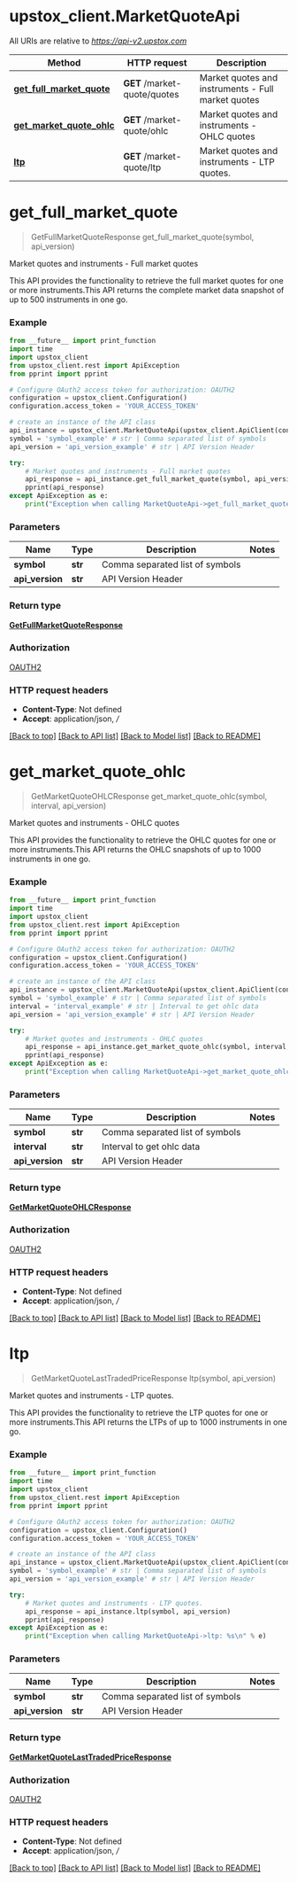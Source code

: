 # upstox_client.MarketQuoteApi

All URIs are relative to *https://api-v2.upstox.com*

Method | HTTP request | Description
------------- | ------------- | -------------
[**get_full_market_quote**](MarketQuoteApi.md#get_full_market_quote) | **GET** /market-quote/quotes | Market quotes and instruments - Full market quotes
[**get_market_quote_ohlc**](MarketQuoteApi.md#get_market_quote_ohlc) | **GET** /market-quote/ohlc | Market quotes and instruments - OHLC quotes
[**ltp**](MarketQuoteApi.md#ltp) | **GET** /market-quote/ltp | Market quotes and instruments - LTP quotes.

# **get_full_market_quote**
> GetFullMarketQuoteResponse get_full_market_quote(symbol, api_version)

Market quotes and instruments - Full market quotes

This API provides the functionality to retrieve the full market quotes for one or more instruments.This API returns the complete market data snapshot of up to 500 instruments in one go.

### Example
```python
from __future__ import print_function
import time
import upstox_client
from upstox_client.rest import ApiException
from pprint import pprint

# Configure OAuth2 access token for authorization: OAUTH2
configuration = upstox_client.Configuration()
configuration.access_token = 'YOUR_ACCESS_TOKEN'

# create an instance of the API class
api_instance = upstox_client.MarketQuoteApi(upstox_client.ApiClient(configuration))
symbol = 'symbol_example' # str | Comma separated list of symbols
api_version = 'api_version_example' # str | API Version Header

try:
    # Market quotes and instruments - Full market quotes
    api_response = api_instance.get_full_market_quote(symbol, api_version)
    pprint(api_response)
except ApiException as e:
    print("Exception when calling MarketQuoteApi->get_full_market_quote: %s\n" % e)
```

### Parameters

Name | Type | Description  | Notes
------------- | ------------- | ------------- | -------------
 **symbol** | **str**| Comma separated list of symbols | 
 **api_version** | **str**| API Version Header | 

### Return type

[**GetFullMarketQuoteResponse**](GetFullMarketQuoteResponse.md)

### Authorization

[OAUTH2](../README.md#OAUTH2)

### HTTP request headers

 - **Content-Type**: Not defined
 - **Accept**: application/json, */*

[[Back to top]](#) [[Back to API list]](../README.md#documentation-for-api-endpoints) [[Back to Model list]](../README.md#documentation-for-models) [[Back to README]](../README.md)

# **get_market_quote_ohlc**
> GetMarketQuoteOHLCResponse get_market_quote_ohlc(symbol, interval, api_version)

Market quotes and instruments - OHLC quotes

This API provides the functionality to retrieve the OHLC quotes for one or more instruments.This API returns the OHLC snapshots of up to 1000 instruments in one go.

### Example
```python
from __future__ import print_function
import time
import upstox_client
from upstox_client.rest import ApiException
from pprint import pprint

# Configure OAuth2 access token for authorization: OAUTH2
configuration = upstox_client.Configuration()
configuration.access_token = 'YOUR_ACCESS_TOKEN'

# create an instance of the API class
api_instance = upstox_client.MarketQuoteApi(upstox_client.ApiClient(configuration))
symbol = 'symbol_example' # str | Comma separated list of symbols
interval = 'interval_example' # str | Interval to get ohlc data
api_version = 'api_version_example' # str | API Version Header

try:
    # Market quotes and instruments - OHLC quotes
    api_response = api_instance.get_market_quote_ohlc(symbol, interval, api_version)
    pprint(api_response)
except ApiException as e:
    print("Exception when calling MarketQuoteApi->get_market_quote_ohlc: %s\n" % e)
```

### Parameters

Name | Type | Description  | Notes
------------- | ------------- | ------------- | -------------
 **symbol** | **str**| Comma separated list of symbols | 
 **interval** | **str**| Interval to get ohlc data | 
 **api_version** | **str**| API Version Header | 

### Return type

[**GetMarketQuoteOHLCResponse**](GetMarketQuoteOHLCResponse.md)

### Authorization

[OAUTH2](../README.md#OAUTH2)

### HTTP request headers

 - **Content-Type**: Not defined
 - **Accept**: application/json, */*

[[Back to top]](#) [[Back to API list]](../README.md#documentation-for-api-endpoints) [[Back to Model list]](../README.md#documentation-for-models) [[Back to README]](../README.md)

# **ltp**
> GetMarketQuoteLastTradedPriceResponse ltp(symbol, api_version)

Market quotes and instruments - LTP quotes.

This API provides the functionality to retrieve the LTP quotes for one or more instruments.This API returns the LTPs of up to 1000 instruments in one go.

### Example
```python
from __future__ import print_function
import time
import upstox_client
from upstox_client.rest import ApiException
from pprint import pprint

# Configure OAuth2 access token for authorization: OAUTH2
configuration = upstox_client.Configuration()
configuration.access_token = 'YOUR_ACCESS_TOKEN'

# create an instance of the API class
api_instance = upstox_client.MarketQuoteApi(upstox_client.ApiClient(configuration))
symbol = 'symbol_example' # str | Comma separated list of symbols
api_version = 'api_version_example' # str | API Version Header

try:
    # Market quotes and instruments - LTP quotes.
    api_response = api_instance.ltp(symbol, api_version)
    pprint(api_response)
except ApiException as e:
    print("Exception when calling MarketQuoteApi->ltp: %s\n" % e)
```

### Parameters

Name | Type | Description  | Notes
------------- | ------------- | ------------- | -------------
 **symbol** | **str**| Comma separated list of symbols | 
 **api_version** | **str**| API Version Header | 

### Return type

[**GetMarketQuoteLastTradedPriceResponse**](GetMarketQuoteLastTradedPriceResponse.md)

### Authorization

[OAUTH2](../README.md#OAUTH2)

### HTTP request headers

 - **Content-Type**: Not defined
 - **Accept**: application/json, */*

[[Back to top]](#) [[Back to API list]](../README.md#documentation-for-api-endpoints) [[Back to Model list]](../README.md#documentation-for-models) [[Back to README]](../README.md)

